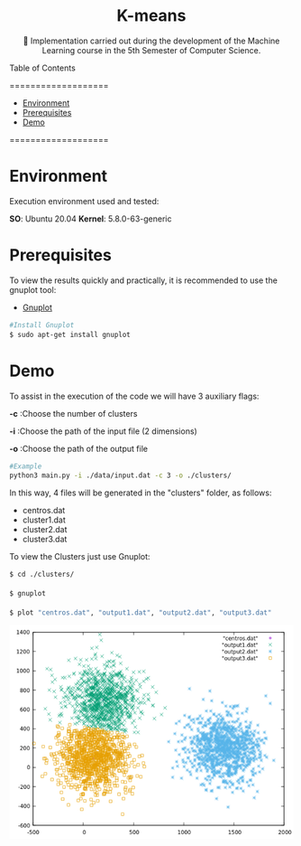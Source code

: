 <h1 align="center">K-means</h1>

<p align="center"> 🚀 Implementation carried out during the development of the Machine Learning course in the 5th Semester of Computer Science. </p>

Table of Contents

===================

<!--ts-->

- [Environment](#Environment)
- [Prerequisites](#Prerequisites)
- [Demo](#Demo)

<!--te-->

===================

# Environment

Execution environment used and tested:

**SO**: Ubuntu 20.04 **Kernel**: 5.8.0-63-generic

# Prerequisites

To view the results quickly and practically, it is recommended to use the gnuplot tool:

- [Gnuplot](http://www.gnuplot.info/)

```bash
#Install Gnuplot
$ sudo apt-get install gnuplot
```

# Demo

To assist in the execution of the code we will have 3 auxiliary flags:

**-c** :Choose the number of clusters

**-i** :Choose the path of the input file (2 dimensions)

**-o** :Choose the path of the output file

```bash
#Example
python3 main.py -i ./data/input.dat -c 3 -o ./clusters/
```

In this way, 4 files will be generated in the "clusters" folder, as follows:

- centros.dat
- cluster1.dat
- cluster2.dat
- cluster3.dat

To view the Clusters just use Gnuplot:

```bash
$ cd ./clusters/

$ gnuplot

$ plot "centros.dat", "output1.dat", "output2.dat", "output3.dat"
```

<img src="/images/input_3c.png" alt="example"/>
